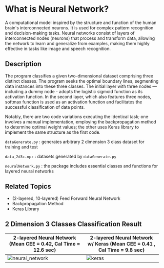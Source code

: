 # What is Neural Network?
A computational model inspired by the structure and function of the human brain's interconnected neurons. It is used for complex pattern recognition and decision-making tasks. Neural networks consist of layers of interconnected nodes (neurons) that process and transform data, allowing the network to learn and generalize from examples, making them highly effective in tasks like image and speech recognition.

## Description
The program classifies a given two-dimensional dataset comprising three distinct classes. The program seeks the optimal boundary lines, segmenting data instances into these three classes. The initial layer with three nodes — including a dummy node - adopts the logistic sigmoid function as its activation function. In the second layer, which also features three nodes, softmax function is used as an activation function and facilitates the successful classification of data points.

Notably, there are two code variations executing the identical task; one involves a manual implementation, employing the backpropagation method to determine optimal weight values; the other uses Keras library to implement the same structure as the first code.

`dataGenerate.py` : generates arbitrary 2 dimension 3 class dataset for training and test

`data_2d3c.npz` : datasets generated by `dataGenerate.py`

`neuralNetwork.py` : the package includes essential classes and functions for layered neural networks

## Related Topics
* (2-layered, 10-layered) Feed Forward Neural Network
* Backpropagation Method
* Keras Library

## 2 Dimension 3 Classes Classification Result

| 2-layered Neural Network (Mean CEE = 0.42, Cal Time = 12.6 sec) | 2-layered Neural Network w/ Keras  (Mean CEE = 0.41 , Cal Time = 9.8 sec) |                           
| ----------------------------------- | ----------------------------------- | 
| ![neural_network](https://github.com/mynoong/machine-learning-basics/assets/113654157/4ab9749f-be7c-4f93-9fb1-90b78ba23d7d)|![keras](https://github.com/mynoong/machine-learning-basics/assets/113654157/24a11614-6821-4373-8d25-74db88ab71cf)|
